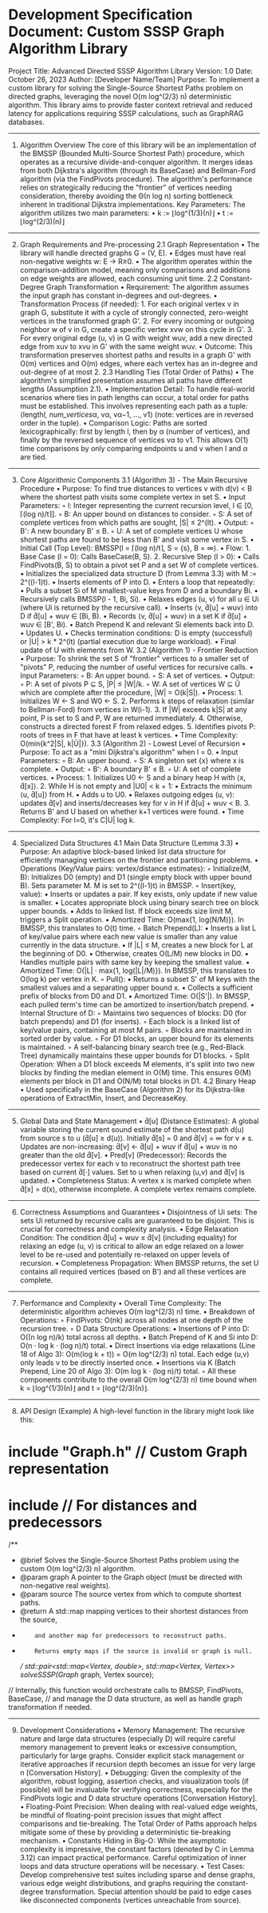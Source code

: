 # Development Specification Document: Custom SSSP Graph Algorithm Library

Project Title: Advanced Directed SSSP Algorithm Library
Version: 1.0
Date: October 26, 2023
Author: [Developer Name/Team]
Purpose: To implement a custom library for solving the Single-Source Shortest Paths problem on directed graphs, leveraging the novel O(m log^(2/3) n) deterministic algorithm. This library aims to provide faster context retrieval and reduced latency for applications requiring SSSP calculations, such as GraphRAG databases.

---

1. Algorithm Overview
   The core of this library will be an implementation of the BMSSP (Bounded Multi-Source Shortest Path) procedure, which operates as a recursive divide-and-conquer algorithm. It merges ideas from both Dijkstra's algorithm (through its BaseCase) and Bellman-Ford algorithm (via the FindPivots procedure).
   The algorithm's performance relies on strategically reducing the "frontier" of vertices needing consideration, thereby avoiding the Θ(n log n) sorting bottleneck inherent in traditional Dijkstra implementations.
   Key Parameters: The algorithm utilizes two main parameters:
   • k := ⌊log^(1/3)(n)⌋
   • t := ⌊log^(2/3)(n)⌋

---

2. Graph Requirements and Pre-processing
   2.1 Graph Representation
   • The library will handle directed graphs G = (V, E).
   • Edges must have real non-negative weights w: E → R≥0.
   • The algorithm operates within the comparison-addition model, meaning only comparisons and additions on edge weights are allowed, each consuming unit time.
   2.2 Constant-Degree Graph Transformation
   • Requirement: The algorithm assumes the input graph has constant in-degrees and out-degrees.
   • Transformation Process (if needed): 1. For each original vertex v in graph G, substitute it with a cycle of strongly connected, zero-weight vertices in the transformed graph G'. 2. For every incoming or outgoing neighbor w of v in G, create a specific vertex xvw on this cycle in G'. 3. For every original edge (u, v) in G with weight wuv, add a new directed edge from xuv to xvu in G' with the same weight wuv.
   • Outcome: This transformation preserves shortest paths and results in a graph G' with O(m) vertices and O(m) edges, where each vertex has an in-degree and out-degree of at most 2.
   2.3 Handling Ties (Total Order of Paths)
   • The algorithm's simplified presentation assumes all paths have different lengths (Assumption 2.1).
   • Implementation Detail: To handle real-world scenarios where ties in path lengths can occur, a total order for paths must be established. This involves representing each path as a tuple: ⟨length*l, num_vertices*α, vα, vα−1, ..., v1⟩ (note: vertices are in reversed order in the tuple).
   • Comparison Logic: Paths are sorted lexicographically: first by length l, then by α (number of vertices), and finally by the reversed sequence of vertices vα to v1. This allows O(1) time comparisons by only comparing endpoints u and v when l and α are tied.

---

3. Core Algorithmic Components
   3.1 (Algorithm 3) - The Main Recursive Procedure
   • Purpose: To find true distances to vertices v with d(v) < B where the shortest path visits some complete vertex in set S.
   • Input Parameters:
   ◦ l: Integer representing the current recursion level, l ∈ [0, ⌈(log n)/t⌉].
   ◦ B: An upper bound on distances to consider.
   ◦ S: A set of complete vertices from which paths are sought, |S| ≤ 2^(lt).
   • Output:
   ◦ B': A new boundary B' ≤ B.
   ◦ U: A set of complete vertices U whose shortest paths are found to be less than B' and visit some vertex in S.
   • Initial Call (Top Level): BMSSP(l = ⌈(log n)/t⌉, S = {s}, B = ∞).
   • Flow: 1. Base Case (l = 0): Calls BaseCase(B, S). 2. Recursive Step (l > 0):
   ▪ Calls FindPivots(B, S) to obtain a pivot set P and a set W of complete vertices.
   ▪ Initializes the specialized data structure D (from Lemma 3.3) with M := 2^((l-1)t).
   ▪ Inserts elements of P into D.
   ▪ Enters a loop that repeatedly:
   • Pulls a subset Si of M smallest-value keys from D and a boundary Bi.
   • Recursively calls BMSSP(l - 1, Bi, Si).
   • Relaxes edges (u, v) for all u ∈ Ui (where Ui is returned by the recursive call).
   • Inserts ⟨v, d̂[u] + wuv⟩ into D if d̂[u] + wuv ∈ [Bi, B).
   • Records ⟨v, d̂[u] + wuv⟩ in a set K if d̂[u] + wuv ∈ [B', Bi).
   • Batch Prepend K and relevant Si elements back into D.
   • Updates U.
   • Checks termination conditions: D is empty (successful) or |U| > k \* 2^(lt) (partial execution due to large workload).
   ▪ Final update of U with elements from W.
   3.2 (Algorithm 1) - Frontier Reduction
   • Purpose: To shrink the set S of "frontier" vertices to a smaller set of "pivots" P, reducing the number of useful vertices for recursive calls.
   • Input Parameters:
   ◦ B: An upper bound.
   ◦ S: A set of vertices.
   • Output:
   ◦ P: A set of pivots P ⊆ S, |P| ≤ |W|/k.
   ◦ W: A set of vertices W ⊆ Ũ which are complete after the procedure, |W| = O(k|S|).
   • Process: 1. Initializes W ← S and W0 ← S. 2. Performs k steps of relaxation (similar to Bellman-Ford) from vertices in W(i-1). 3. If |W| exceeds k|S| at any point, P is set to S and P, W are returned immediately. 4. Otherwise, constructs a directed forest F from relaxed edges. 5. Identifies pivots P: roots of trees in F that have at least k vertices.
   • Time Complexity: O(min{k^2|S|, k|Ũ|}).
   3.3 (Algorithm 2) - Lowest Level of Recursion
   • Purpose: To act as a "mini Dijkstra's algorithm" when l = 0.
   • Input Parameters:
   ◦ B: An upper bound.
   ◦ S: A singleton set {x} where x is complete.
   • Output:
   ◦ B': A boundary B' ≤ B.
   ◦ U: A set of complete vertices.
   • Process: 1. Initializes U0 ← S and a binary heap H with ⟨x, d̂[x]⟩. 2. While H is not empty and |U0| < k + 1:
   ▪ Extracts the minimum ⟨u, d̂[u]⟩ from H.
   ▪ Adds u to U0.
   ▪ Relaxes outgoing edges (u, v): updates d̂[v] and inserts/decreases key for v in H if d̂[u] + wuv < B. 3. Returns B' and U based on whether k+1 vertices were found.
   • Time Complexity: For l=0, it's C|U| log k.

---

4. Specialized Data Structures
   4.1 Main Data Structure (Lemma 3.3)
   • Purpose: An adaptive block-based linked list data structure for efficiently managing vertices on the frontier and partitioning problems.
   • Operations (Key/Value pairs: vertex/distance estimates):
   ◦ Initialize(M, B): Initializes D0 (empty) and D1 (single empty block with upper bound B). Sets parameter M. M is set to 2^((l-1)t) in BMSSP.
   ◦ Insert(key, value):
   ▪ Inserts or updates a pair. If key exists, only update if new value is smaller.
   ▪ Locates appropriate block using binary search tree on block upper bounds.
   ▪ Adds to linked list. If block exceeds size limit M, triggers a Split operation.
   ▪ Amortized Time: O(max{1, log(N/M)}). In BMSSP, this translates to O(t) time.
   ◦ Batch Prepend(L):
   ▪ Inserts a list L of key/value pairs where each new value is smaller than any value currently in the data structure.
   ▪ If |L| ≤ M, creates a new block for L at the beginning of D0.
   ▪ Otherwise, creates O(L/M) new blocks in D0.
   ▪ Handles multiple pairs with same key by keeping the smallest value.
   ▪ Amortized Time: O(|L| · max{1, log(|L|/M)}). In BMSSP, this translates to O(log k) per vertex in K.
   ◦ Pull():
   ▪ Returns a subset S' of M keys with the smallest values and a separating upper bound x.
   ▪ Collects a sufficient prefix of blocks from D0 and D1.
   ▪ Amortized Time: O(|S'|). In BMSSP, each pulled term's time can be amortized to insertion/batch prepend.
   • Internal Structure of D:
   ◦ Maintains two sequences of blocks: D0 (for batch prepends) and D1 (for inserts).
   ◦ Each block is a linked list of key/value pairs, containing at most M pairs.
   ◦ Blocks are maintained in sorted order by value.
   ◦ For D1 blocks, an upper bound for its elements is maintained.
   ◦ A self-balancing binary search tree (e.g., Red-Black Tree) dynamically maintains these upper bounds for D1 blocks.
   ◦ Split Operation: When a D1 block exceeds M elements, it's split into two new blocks by finding the median element in O(M) time. This ensures Θ(M) elements per block in D1 and O(N/M) total blocks in D1.
   4.2 Binary Heap
   • Used specifically in the BaseCase (Algorithm 2) for its Dijkstra-like operations of ExtractMin, Insert, and DecreaseKey.

---

5. Global Data and State Management
   • d̂[u] (Distance Estimates): A global variable storing the current sound estimate of the shortest path d(u) from source s to u (d̂[u] ≥ d(u)). Initially d̂[s] = 0 and d̂[v] = ∞ for v ≠ s. Updates are non-increasing: d̂[v] ← d̂[u] + wuv if d̂[u] + wuv is no greater than the old d̂[v].
   • Pred[v] (Predecessor): Records the predecessor vertex for each v to reconstruct the shortest path tree based on current d̂[·] values. Set to u when relaxing (u,v) and d̂[v] is updated.
   • Completeness Status: A vertex x is marked complete when d̂[x] = d(x), otherwise incomplete. A complete vertex remains complete.

---

6. Correctness Assumptions and Guarantees
   • Disjointness of Ui sets: The sets Ui returned by recursive calls are guaranteed to be disjoint. This is crucial for correctness and complexity analysis.
   • Edge Relaxation Condition: The condition d̂[u] + wuv ≤ d̂[v] (including equality) for relaxing an edge (u, v) is critical to allow an edge relaxed on a lower level to be re-used and potentially re-relaxed on upper levels of recursion.
   • Completeness Propagation: When BMSSP returns, the set U contains all required vertices (based on B') and all these vertices are complete.

---

7. Performance and Complexity
   • Overall Time Complexity: The deterministic algorithm achieves O(m log^(2/3) n) time.
   • Breakdown of Operations:
   ◦ FindPivots: O(nk) across all nodes at one depth of the recursion tree.
   ◦ D Data Structure Operations:
   ▪ Insertions of P into D: O((n log n)/k) total across all depths.
   ▪ Batch Prepend of K and Si into D: O(n · log k · (log n)/t) total.
   ▪ Direct Insertions via edge relaxations (Line 18 of Algo 3): O(m(log k + t)) = O(m log^(2/3) n) total. Each edge (u,v) only leads v to be directly inserted once.
   ▪ Insertions via K (Batch Prepend, Line 20 of Algo 3): O(m log k · (log n)/t) total.
   ◦ All these components contribute to the overall O(m log^(2/3) n) time bound when k = ⌊log^(1/3)(n)⌋ and t = ⌊log^(2/3)(n)⌋.

---

8. API Design (Example)
   A high-level function in the library might look like this:

# include "Graph.h" // Custom Graph representation

# include <map> // For distances and predecessors

/\*\*

- @brief Solves the Single-Source Shortest Paths problem using the custom O(m log^(2/3) n) algorithm.
- @param graph A pointer to the Graph object (must be directed with non-negative real weights).
- @param source The source vertex from which to compute shortest paths.
- @return A std::map mapping vertices to their shortest distances from the source,
-         and another map for predecessors to reconstruct paths.
-         Returns empty maps if the source is invalid or graph is null.

  _/
  std::pair<std::map<Vertex, double>, std::map<Vertex, Vertex>>
  solveSSSP(Graph_ graph, Vertex source);

// Internally, this function would orchestrate calls to BMSSP, FindPivots, BaseCase,
// and manage the D data structure, as well as handle graph transformation if needed.

---

9. Development Considerations
   • Memory Management: The recursive nature and large data structures (especially D) will require careful memory management to prevent leaks or excessive consumption, particularly for large graphs. Consider explicit stack management or iterative approaches if recursion depth becomes an issue for very large n [Conversation History].
   • Debugging: Given the complexity of the algorithm, robust logging, assertion checks, and visualization tools (if possible) will be invaluable for verifying correctness, especially for the FindPivots logic and D data structure operations [Conversation History].
   • Floating-Point Precision: When dealing with real-valued edge weights, be mindful of floating-point precision issues that might affect comparisons and tie-breaking. The Total Order of Paths approach helps mitigate some of these by providing a deterministic tie-breaking mechanism.
   • Constants Hiding in Big-O: While the asymptotic complexity is impressive, the constant factors (denoted by C in Lemma 3.12) can impact practical performance. Careful optimization of inner loops and data structure operations will be necessary.
   • Test Cases: Develop comprehensive test suites including sparse and dense graphs, various edge weight distributions, and graphs requiring the constant-degree transformation. Special attention should be paid to edge cases like disconnected components (vertices unreachable from source).
